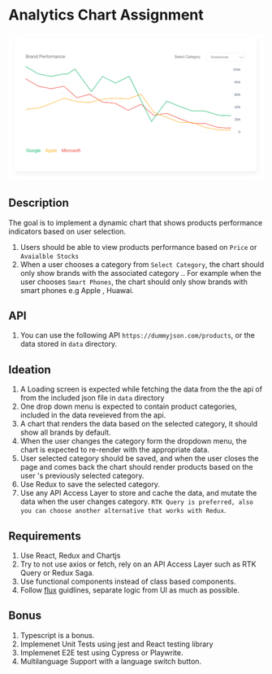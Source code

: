 # Analytics Chart Assignment 

![task](https://raw.githubusercontent.com/WaleedOmar87/task/main/chart.png)
## Description 
The goal is to implement a dynamic chart that shows products performance indicators based on user selection.

1. Users should be able to view products performance based on `Price` or `Avaialble Stocks`
2. When a user chooses a category from `Select Category`, the chart should only show brands with the associated category .. 
For example when the user chooses `Smart Phones`, the chart should only show brands with smart phones e.g Apple , Huawai.

## API 
1. You can use the following API `https://dummyjson.com/products`, or the data stored in `data` directory.

## Ideation
1. A Loading screen is expected while fetching the data from the the api of from the included json file in `data` directory
2. One drop down menu is expected to contain product categories, included in the data reveieved from the api.
3. A chart that renders the data based on the selected category, it should show all brands by default.
4. When the user changes the category form the dropdown menu, the chart is expected to re-render with the appropriate data.
5. User selected category should be saved, and when the user closes the page and comes back the chart should render products based on the user 's previously selected category.
6. Use Redux to save the selected category.
7. Use any API Access Layer to store and cache the data, and mutate the data when the user changes category.
`RTK Query is preferred, also you can choose another alternative that works with Redux`.


## Requirements 
1. Use React, Redux and Chartjs
2. Try to not use axios or fetch, rely on an API Access Layer such as RTK Query or Redux Saga.
2. Use functional components instead of class based components.
3. Follow [flux](https://www.javatpoint.com/react-flux-concept) guidlines, separate logic from UI as much as possible.

## Bonus 
1. Typescript is a bonus.
2. Implemenet Unit Tests using jest and React testing library
3. Implemenet E2E test using Cypress or Playwrite.
4. Multilanguage Support with a language switch button.
